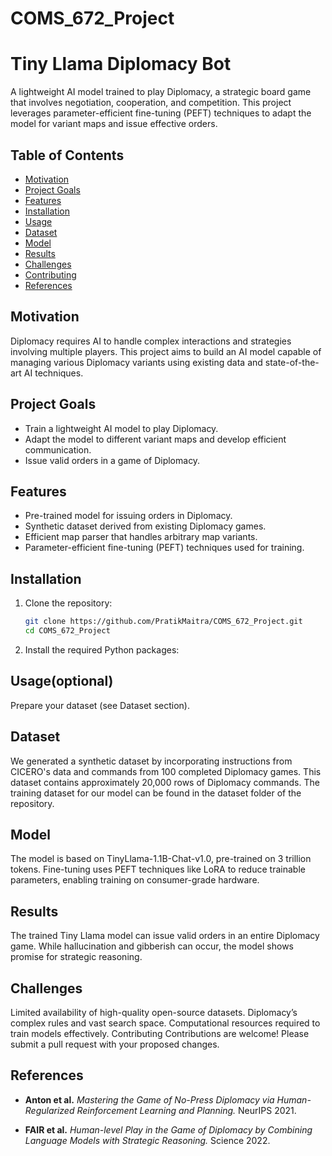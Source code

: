 # COMS_672_Project

# Tiny Llama Diplomacy Bot

A lightweight AI model trained to play Diplomacy, a strategic board game that involves negotiation, cooperation, and competition. This project leverages parameter-efficient fine-tuning (PEFT) techniques to adapt the model for variant maps and issue effective orders.

## Table of Contents

- [Motivation](#motivation)
- [Project Goals](#project-goals)
- [Features](#features)
- [Installation](#installation)
- [Usage](#usage)
- [Dataset](#dataset)
- [Model](#model)
- [Results](#results)
- [Challenges](#challenges)
- [Contributing](#contributing)
- [References](#references)

## Motivation

Diplomacy requires AI to handle complex interactions and strategies involving multiple players. This project aims to build an AI model capable of managing various Diplomacy variants using existing data and state-of-the-art AI techniques.

## Project Goals

- Train a lightweight AI model to play Diplomacy.
- Adapt the model to different variant maps and develop efficient communication.
- Issue valid orders in a game of Diplomacy.

## Features

- Pre-trained model for issuing orders in Diplomacy.
- Synthetic dataset derived from existing Diplomacy games.
- Efficient map parser that handles arbitrary map variants.
- Parameter-efficient fine-tuning (PEFT) techniques used for training.

## Installation

1. Clone the repository:
   ```bash
   git clone https://github.com/PratikMaitra/COMS_672_Project.git
   cd COMS_672_Project
2. Install the required Python packages:


## Usage(optional)
Prepare your dataset (see Dataset section).

## Dataset
We generated a synthetic dataset by incorporating instructions from CICERO's data and commands from 100 completed Diplomacy games. This dataset contains approximately 20,000 rows of Diplomacy commands. The training dataset for our model can be found in the dataset folder of the repository.

## Model
The model is based on TinyLlama-1.1B-Chat-v1.0, pre-trained on 3 trillion tokens. Fine-tuning uses PEFT techniques like LoRA to reduce trainable parameters, enabling training on consumer-grade hardware.

## Results
The trained Tiny Llama model can issue valid orders in an entire Diplomacy game. While hallucination and gibberish can occur, the model shows promise for strategic reasoning.

## Challenges
Limited availability of high-quality open-source datasets.
Diplomacy’s complex rules and vast search space.
Computational resources required to train models effectively.
Contributing
Contributions are welcome! Please submit a pull request with your proposed changes.

## References

- **Anton et al.** *Mastering the Game of No-Press Diplomacy via Human-Regularized Reinforcement Learning and Planning.* NeurIPS 2021.

- **FAIR et al.** *Human-level Play in the Game of Diplomacy by Combining Language Models with Strategic Reasoning.* Science 2022.


